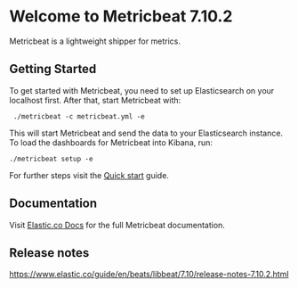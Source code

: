 # Welcome to Metricbeat 7.10.2

Metricbeat is a lightweight shipper for metrics.

## Getting Started

To get started with Metricbeat, you need to set up Elasticsearch on
your localhost first. After that, start Metricbeat with:

     ./metricbeat -c metricbeat.yml -e

This will start Metricbeat and send the data to your Elasticsearch
instance. To load the dashboards for Metricbeat into Kibana, run:

    ./metricbeat setup -e

For further steps visit the
[Quick start](https://www.elastic.co/guide/en/beats/metricbeat/7.10/metricbeat-installation-configuration.html) guide.

## Documentation

Visit [Elastic.co Docs](https://www.elastic.co/guide/en/beats/metricbeat/7.10/index.html)
for the full Metricbeat documentation.

## Release notes

https://www.elastic.co/guide/en/beats/libbeat/7.10/release-notes-7.10.2.html
